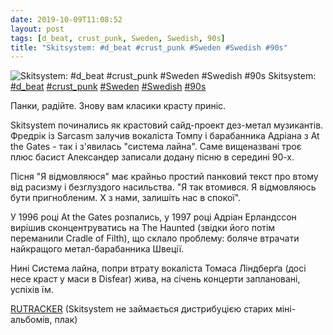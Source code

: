```yaml
---
date: 2019-10-09T11:08:52
layout: post
tags: [d_beat, crust_punk, Sweden, Swedish, 90s]
title: "Skitsystem: #d_beat #crust_punk #Sweden #Swedish #90s"
---
```

![Skitsystem: #d_beat #crust_punk #Sweden #Swedish #90s](https://res.cloudinary.com/vast-space-unexplored/image/upload/q_auto,dpr_auto,w_auto/photos/photo_759_09-10-2019_11-08-52.jpg)
Skitsystem: [#d_beat](/tags/#d_beat) [#crust_punk](/tags/#crust_punk) [#Sweden](/tags/#Sweden) [#Swedish](/tags/#Swedish) [#90s](/tags/#90s)

Панки, радійте. Знову вам класики красту приніс.

Skitsystem починались як крастовий сайд-проект дез-метал музикантів. Фредрік із Sarcasm залучив вокаліста Томпу і барабанника Адріана з At the Gates - так і з&#39;явилась &quot;система лайна&quot;. Саме вищеназвані троє плюс басист Александер записали додану пісню в середині 90-х.

Пісня &quot;Я відмовляюся&quot; має крайньо простий панковий текст про втому від расизму і безглуздого насильства. &quot;Я так втомився. Я відмовляюсь бути пригнобленим. Х з нами, залишіть нас в спокої&quot;.

У 1996 році At the Gates розпались, у 1997 році Адріан Ерландссон вирішив сконцентруватись на  The Haunted (звідки його потім переманили Cradle of Filth), що склало проблему: боляче втрачати найкращого метал-барабанника Швеції.

Нині Система лайна, попри втрату вокаліста Томаса Ліндберґа (досі несе краст у маси в Disfear) жива, на січень концерти заплановані, успіхів їм.

[RUTRACKER](https://rutracker.org/forum/viewtopic.php?t=2053363) (Skitsystem не займається дистрибуцією старих міні-альбомів, плак)